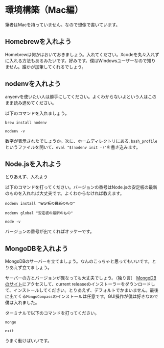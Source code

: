 # 環境構築（Mac編）

筆者はMacを持っていません。なので想像で書いています。

## Homebrewを入れよう
Homebrewは何かはおいておきましょう。入れてください。Xcodeを丸々入れずに入れる方法もあるみたいです。好みです。僕はWindowsユーザーなので知りません。誰かが加筆してくれるでしょう。

## nodenvを入れよう
anyenvを使いたい人は勝手にしてください。よくわからないよという人はこのまま読み進めてください。

以下のコマンドを入れましょう。
```
brew install nodenv
```
```
nodenv -v
```
数字が表示されたでしょうか。次に、ホームディレクトリにある`.bash_profile`というファイルを開いて、`eval "$(nodenv init -)"`を書き込みます。

## Node.jsを入れよう
とりあえず、入れよう

以下のコマンドを打ってください。バージョンの番号はNode.jsの安定板の最新のものを入れれば大丈夫です。よくわからなければ教えます。
```
nodenv install "安定板の最新のもの"
```
```
nodenv global "安定板の最新のもの"
```
```
node -v
```
バージョンの番号が出てくればオッケーです。

## MongoDBを入れよう
MongoDBのサーバーを立てましょう。なんのこっちゃと思ってもいいです。とりあえず立てましょう。

サーバーの方とバージョンが異なっても大丈夫でしょう。（独り言）
[MongoDBのサイト](https://www.mongodb.com/download-center/community)にアクセスして、current releaseのインストーラーをダウンロードして、インストールしてください。とりあえず、デフォルトでかまいません。最後に出てくる`MongoCompass`のインストールは任意です。GUI操作が僕は好きなので僕は入れました。



ターミナルで以下のコマンドを打ってください。

```
mongo
```
```
exit
```
うまく動けばいいです。
